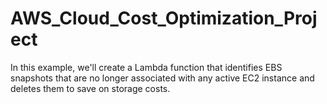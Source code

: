 # AWS_Cloud_Cost_Optimization_Project
In this example, we'll create a Lambda function that identifies EBS snapshots that are no longer associated with any active EC2 instance and deletes them to save on storage costs.
